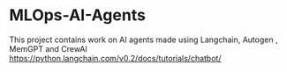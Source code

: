 # MLOps-AI-Agents
This project contains work on AI agents made using Langchain, Autogen , MemGPT and CrewAI
https://python.langchain.com/v0.2/docs/tutorials/chatbot/
